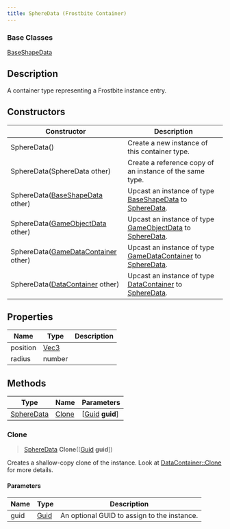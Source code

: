 ```yaml
---
title: SphereData (Frostbite Container)
---
```

### Base Classes

[BaseShapeData](BaseShapeData)

## Description

A container type representing a Frostbite instance entry.

## Constructors

| Constructor                                                           | Description                                                                                                 |
| --------------------------------------------------------------------- | ----------------------------------------------------------------------------------------------------------- |
| SphereData()                                                          | Create a new instance of this container type.                                                               |
| SphereData(SphereData other)                                          | Create a reference copy of an instance of the same type.                                                    |
| SphereData([BaseShapeData](BaseShapeData) other)                      | Upcast an instance of type [BaseShapeData](BaseShapeData) to [SphereData](SphereData).                      |
| SphereData([GameObjectData](GameObjectData) other)                    | Upcast an instance of type [GameObjectData](GameObjectData) to [SphereData](SphereData).                    |
| SphereData([GameDataContainer](GameDataContainer) other)              | Upcast an instance of type [GameDataContainer](GameDataContainer) to [SphereData](SphereData).              |
| SphereData([DataContainer](/vext/ref/cls/shr/datacontainer) other) | Upcast an instance of type [DataContainer](/vext/ref/cls/shr/datacontainer) to [SphereData](SphereData). |

## Properties

| Name     | Type                              | Description |
| -------- | --------------------------------- | ----------- |
| position | [Vec3](/vext/ref/cls/shr/Vec3) |             |
| radius   | number                            |             |

## Methods

| Type                     | Name            | Parameters                                     |
| ------------------------ | --------------- | ---------------------------------------------- |
| [SphereData](SphereData) | [Clone](#clone) | \[[Guid](/vext/ref/cls/shr/guid) **guid**\] |

### Clone

> [SphereData](SphereData) **Clone**(\[[Guid](/vext/ref/cls/shr/guid) **guid**\])

Creates a shallow-copy clone of the instance. Look at [DataContainer::Clone](/vext/ref/cls/shr/datacontainer#clone) for more details.

#### Parameters

| Name | Type         | Description                                 |
| ---- | ------------ | ------------------------------------------- |
| guid | [Guid](Guid) | An optional GUID to assign to the instance. |
